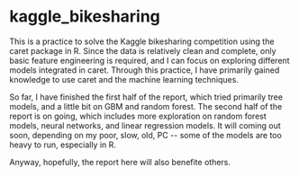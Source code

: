 kaggle_bikesharing
==================

This is a practice to solve the Kaggle bikesharing competition using the caret package in R. Since the data is relatively clean and complete, only basic feature engineering is required, and I can focus on exploring different models integrated in caret. Through this practice, I have primarily gained knowledge to use caret and the machine learning techniques. 

So far, I have finished the first half of the report, which tried primarily tree models, and a little bit on GBM and random forest. The second half of the report is on going, which includes more exploration on random forest models, neural networks, and linear regression models. It will coming out soon, depending on my poor, slow, old, PC -- some of the models are too heavy to run, especially in R. 

Anyway, hopefully, the report here will also benefite others. 

